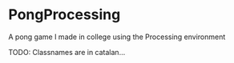 # PongProcessing
A pong game I made in college using the Processing environment

TODO: Classnames are in catalan...
